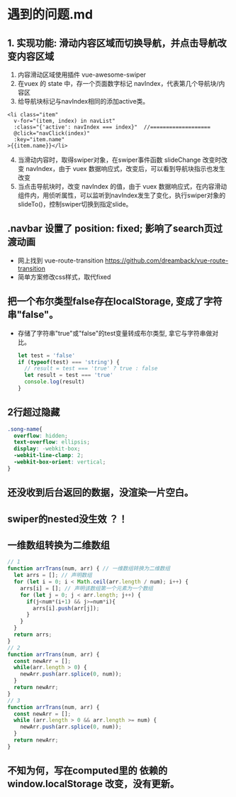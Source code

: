 # 遇到的问题.md

## 1. 实现功能: 滑动内容区域而切换导航，并点击导航改变内容区域
1. 内容滑动区域使用插件 vue-awesome-swiper 
2. 在vuex 的 state 中，存一个页面数字标记 navIndex，代表第几个导航块/内容区
3. 给导航块标记与navIndex相同的添加active类。
  ```
  <li class="item" 
    v-for="(item, index) in navList" 
    :class="{'active': navIndex === index}"  //===================
    @click="navClick(index)" 
    :key="item.name"
  >{{item.name}}</li>
  ```
4. 当滑动内容时，取得swiper对象，在swiper事件函数 slideChange 改变时改变 navIndex，由于 vuex 数据响应式，改变后，可以看到导航块指示也发生改变
5. 当点击导航块时，改变 navIndex 的值，由于 vuex 数据响应式，在内容滑动组件内，用侦听属性，可以监听到navIndex发生了变化，执行swiper对象的 slideTo()，控制swiper切换到指定slide。

## .navbar 设置了 position: fixed; 影响了search页过渡动画
- 网上找到 vue-route-transition https://github.com/dreamback/vue-route-transition  
- 简单方案修改css样式，取代fixed

## 把一个布尔类型false存在localStorage, 变成了字符串"false"。
- 存储了字符串"true"或"false"的test变量转成布尔类型, 拿它与字符串做对比。
  ```js
  let test = 'false'
  if (typeof(test) === 'string') {
    // result = test === 'true' ? true : false
    let result = test === 'true'
    console.log(result)
  }
  ```

## 2行超过隐藏
```css
.song-name{
  overflow: hidden;
  text-overflow: ellipsis;
  display: -webkit-box;
  -webkit-line-clamp: 2;
  -webkit-box-orient: vertical;
}
```

## 还没收到后台返回的数据，没渲染一片空白。

## swiper的nested没生效 ？！

## 一维数组转换为二维数组
```javascript
// 1
function arrTrans(num, arr) { // 一维数组转换为二维数组
  let arrs = []; // 声明数组
  for (let i = 0; i < Math.ceil(arr.length / num); i++) {
    arrs[i] = []; // 声明该数组第一个元素为一个数组
    for (let j = 0; j < arr.length; j++) {
      if(j<num*(i+1) && j>=num*i){
        arrs[i].push(arr[j]);
      }
    }
  }
  return arrs;
}
// 2
function arrTrans(num, arr) {
  const newArr = [];
  while(arr.length > 0) {
    newArr.push(arr.splice(0, num));
  }
  return newArr;
}
// 3
function arrTrans(num, arr) {
  const newArr = [];
  while (arr.length > 0 && arr.length >= num) {
    newArr.push(arr.splice(0, num));
  }
  return newArr;
}
```

## 不知为何，写在computed里的 依赖的 window.localStorage 改变，没有更新。
